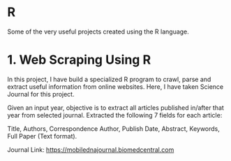 # R
Some of the very useful projects created using the R language.

# 1. Web Scraping Using R

In this project, I have build a specialized R program to crawl, parse and extract useful information from online websites. Here, I have taken Science Journal for this project. 

Given an input year, objective is to extract all articles published in/after that year from selected journal. Extracted the following 7 fields for each article:

Title,  Authors,  Correspondence  Author, Publish Date, Abstract, Keywords, Full Paper (Text format).

Journal Link: https://mobilednajournal.biomedcentral.com
